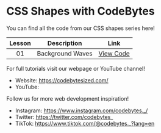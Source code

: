 # CSS Shapes with CodeBytes
You can find all the code from our CSS shapes series here!

| Lesson | Description | Link
| :---: | ----- | --- |
| 01 | Background Waves | [View Code](https://github.com/CodeBytes94/css-shapes/blob/main/background-waves/background-waves.html)

For full tutorials visit our webpage or YouTube channel!
- Website: https://codebytesized.com/
- YouTube: 

Follow us for more web development inspiration!
- Instagram: https://www.instagram.com/codebytes._/
- Twitter: https://twitter.com/codebytes_
- TikTok: https://www.tiktok.com/@codebytes._?lang=en
